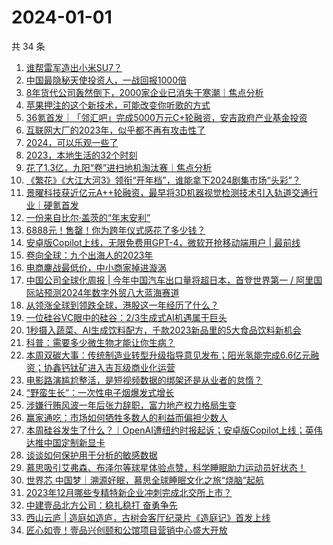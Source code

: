 # 2024-01-01

共 34 条

<!-- BEGIN 36KR -->
<!-- 最后更新时间 2024-01-01 06:03:44 +0800 -->
1. [谁帮雷军造出小米SU7？](https://36kr.com/p/2582848197518981)
1. [中国最隐秘天使投资人，一战回报1000倍](https://36kr.com/p/2583036821185929)
1. [8年货代公司轰然倒下，2000家企业已消失于寒潮｜焦点分析](https://36kr.com/p/2570188237219464)
1. [苹果押注的这个新技术，可能改变你听歌的方式](https://36kr.com/p/2584141128754820)
1. [36氪首发｜「邻汇吧」完成5000万元C+轮融资，安吉政府产业基金投资](https://36kr.com/p/2583138921621121)
1. [互联网大厂的2023年，似乎都不再有攻击性了](https://36kr.com/p/2583069728466561)
1. [2024，可以乐观一些了](https://36kr.com/p/2583123022849669)
1. [2023，本地生活的32个时刻](https://36kr.com/p/2583877391394178)
1. [花了1.3亿，九阳“卷”进扫地机淘汰赛｜焦点分析](https://36kr.com/p/2581615831524737)
1. [《繁花》《大江大河3》领衔“开年档”，谁能拿下2024剧集市场“头彩”？](https://36kr.com/p/2583010471847296)
1. [景曜科技获近亿元A++轮融资，最早将3D机器视觉检测技术引入轨道交通行业｜硬氪首发](https://36kr.com/p/2578769690142085)
1. [一份来自比尔·盖茨的“年末安利”](https://36kr.com/p/2582778792813955)
1. [6888元！售罄！你为跨年仪式感花了多少钱？](https://36kr.com/p/2583937781687944)
1. [安卓版Copilot上线，无限免费用GPT-4，微软开抢移动端用户 | 最前线](https://36kr.com/p/2583360226911625)
1. [卷向全球：九个出海人的2023年](https://36kr.com/p/2582995300411009)
1. [电商鏖战最低价，中小商家掉进漩涡](https://36kr.com/p/2583001405072768)
1. [中国公司全球化周报 | 今年中国汽车出口量将超日本，首登世界第一 / 阿里国际站预测2024年数字外贸八大蓝海赛道](https://36kr.com/p/2583915262387840)
1. [从领涨全球到领跌全球，港股这一年经历了什么？](https://36kr.com/p/2583037686326665)
1. [一位硅谷VC眼中的硅谷：2/3生成式AI机遇属于巨头](https://36kr.com/p/2582797683156357)
1. [1秒摄入蔬菜、AI生成饮料配方，千款2023新品里的5大食品饮料新机会](https://36kr.com/p/2583954153940610)
1. [科普：需要多少微生物才能让你生病？](https://36kr.com/p/2534956307261188)
1. [本周双碳大事：传统制造业转型升级指导意见发布；阳光氢能完成6.6亿元融资；协鑫钙钛矿进入吉瓦级商业化运营](https://36kr.com/p/2583190795183745)
1. [电影路演尴尬整活，是短视频数据的绑架还是从业者的怠惰？](https://36kr.com/p/2582835325640585)
1. [“野蛮生长”：一次性电子烟爆发式增长](https://36kr.com/p/2533863263364615)
1. [涉嫌行贿风波一年后张力辞职，富力地产权力格局生变](https://36kr.com/p/2582921166546304)
1. [赢家通吃：市场如何牺牲多数人的利益而偏袒少数人](https://36kr.com/p/2526722353817351)
1. [本周硅谷发生了什么？｜OpenAI遭纽约时报起诉；安卓版Copilot上线；英伟达推中国定制新显卡](https://36kr.com/p/2584377889253001)
1. [谈谈如何保护用于分析的敏感数据](https://36kr.com/p/2584054285805193)
1. [慕思吸引艾弗森、布泽尔等球星体验点赞，科学睡眠助力运动员好状态！](https://36kr.com/p/2584607833449860)
1. [世界芯 中国梦｜溯源好眠，慕思全球睡眠文化之旅“烧脑”起航](https://36kr.com/p/2584610922243721)
1. [2023年12月哪些专精特新企业冲刺完成北交所上市？](https://36kr.com/p/2581587009970305)
1. [中建壹品北方公司：稳扎稳打 奋勇争先](https://36kr.com/p/2584602478372482)
1. [西山云庐 | 造庭如造庐，古树会客厅纪录片《造庭记》首发上线](https://36kr.com/p/2584595477014148)
1. [匠心如壹！壹品兴创颐和公馆项目营销中心盛大开放](https://36kr.com/p/2584598153717376)
<!-- END 36KR -->